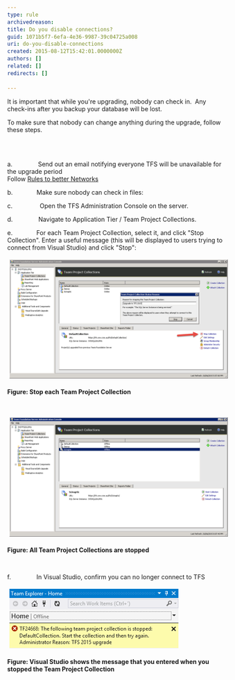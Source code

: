 ```yaml
---
type: rule
archivedreason: 
title: Do you disable connections?
guid: 1071b5f7-6efa-4e36-9987-39c04725a008
uri: do-you-disable-connections
created: 2015-08-12T15:42:01.0000000Z
authors: []
related: []
redirects: []

---
```



<p>It is important that while you're upgrading, nobody can check in.  Any check-ins after you backup your database will be lost.</p><p>To make sure that nobody can change anything during the upgrade, follow these steps.</p>
<br><excerpt class='endintro'></excerpt><br>
<p>a.               Send out an email notifying everyone TFS will be unavailable for the upgrade period<br> Follow <a href="http://www.ssw.com.au/SSW/Standards/Rules/RulesToBetterNetworks.aspx#rebootrestart">Rules to better Networks</a>  </p><p>b.              Make sure nobody can check in files:</p><p>c.                Open the TFS Administration Console on the server.</p><p>d.               Navigate to Application Tier / Team Project Collections.</p><p>e.              For each Team Project Collection, select it, and click "Stop Collection". Enter a useful message (this will be displayed to users trying to connect from Visual Studio) and click "Stop":</p><p><img src="stop each term.png" alt="stop each term.png" style="margin:5px;width:650px;" /><br></p><p><strong>Figure: Stop each Team Project Collection</strong></p><p> </p><p><img src="all team project.png" alt="all team project.png" style="margin:5px;width:650px;" /><br></p><p><strong>Figure: All Team Project Collections are stopped</strong></p><p>​<br></p><p>f.               In Visual Studio, confirm you can no longer connect to TFS</p><p><img src="visual studio.png" alt="visual studio.png" style="margin:5px;" /><br></p><p><strong>Figure: Visual Studio shows the message that you entered when you stopped the Team Project Collection</strong><br> <br></p>


